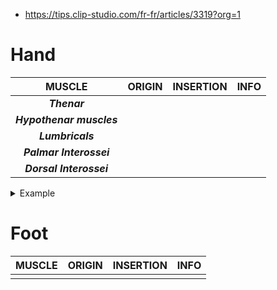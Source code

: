 - https://tips.clip-studio.com/fr-fr/articles/3319?org=1

# Hand
|MUSCLE|ORIGIN|INSERTION|INFO
|:-:|:-:|:-:|:-:
|_**Thenar**_|||
|_**Hypothenar muscles**_|||
|_**Lumbricals**_|||
|_**Palmar Interossei**_|||
|_**Dorsal Interossei**_|||

<details>
<summary>Example</summary>
<img src="https://i.imgur.com/7ccJ52x.jpg" width="900">


</details>

# Foot
|MUSCLE|ORIGIN|INSERTION|INFO
|:-:|:-:|:-:|:-:
||||
